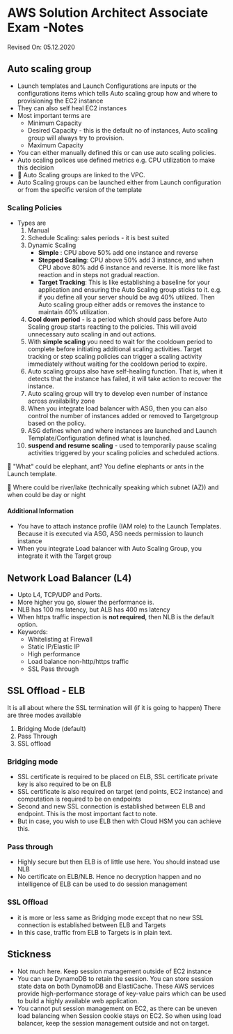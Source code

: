 # AWS Solution Architect Associate Exam -Notes

Revised On: 05.12.2020

## Auto scaling group

* Launch templates and Launch Configurations are inputs or the configurations items which tells Auto scaling group how and where to provisioning the EC2 instance
* They can also self heal EC2 instances
* Most important terms are
  * Minimum Capacity
  * Desired Capacity - this is the default no of instances, Auto scaling group will always try to provision.
  * Maximum Capacity
* You can either manually defined this or can use auto scaling policies.
* Auto scaling polices use defined metrics e.g. CPU utilization to make this decision
* :magnet: Auto Scaling groups are linked to the VPC.
* Auto Scaling groups can be launched either from Launch configuration or from the specific version of the template

### Scaling Policies

* Types are
  1. Manual
  2. Schedule Scaling: sales periods - it is best suited
  3. Dynamic Scaling
     * **Simple** : CPU above 50% add one instance and reverse
     * **Stepped Scaling**: CPU above 50% add 3 instance, and when CPU above 80% add 6 instance and reverse. It is more like fast reaction and in steps not gradual reaction.
     * **Target Tracking**: This is like establishing a baseline for your application and ensuring the Auto Scaling group sticks to it. e.g. if you define all your server should be avg 40% utilized. Then Auto scaling group either adds or removes the instance to maintain 40% utilization.
  4. **Cool down period** - is a period which should pass before Auto Scaling group starts reacting to the policies. This will avoid unnecessary auto scaling in and out actions.
  5. With **simple scaling** you need to wait for the cooldown period to complete before initiating additional scaling activities. Target tracking or step scaling policies can trigger a scaling activity immediately without waiting for the cooldown period to expire.
  6. Auto scaling groups also have self-healing function. That is, when it detects that the instance has failed, it will take action to recover the instance.
  7. Auto scaling group will try to develop even number of instance across availability zone
  8. When you integrate load balancer with ASG, then you can also control the number of instances added or removed to Targetgroup based on the policy.
  9. ASG defines when and where instances are launched and Launch Template/Configuration defined what is launched.
  10. **suspend and resume scaling** - used to temporarily pause scaling activities triggered by your scaling policies and scheduled actions.

:electric_plug: "What" could be elephant, ant? You define elephants or ants in the Launch template.

:electric_plug: Where could be river/lake (technically speaking which subnet (AZ)) and when could be day or night

#### Additional Information

* You have to attach instance profile (IAM role) to the Launch Templates. Because it is executed via ASG, ASG needs permission to launch instance
* When you integrate Load balancer with Auto Scaling Group, you integrate it with the Target group

## Network Load Balancer (L4)

* Upto L4, TCP/UDP and Ports.
* More higher you go, slower the performance is.
* NLB has 100 ms latency, but ALB has 400 ms latency
* When https traffic inspection is **not required**, then NLB is the default option.
* Keywords:
  * Whitelisting at Firewall
  * Static IP/Elastic IP
  * High performance
  * Load balance non-http/https traffic
  * SSL Pass through

## SSL Offload - ELB

It is all about where the SSL termination will (if it is going to happen)
There are three modes available

1. Bridging Mode (default)
2. Pass Through
3. SSL offload

### Bridging mode

* SSL certificate is required to be placed on ELB, SSL certificate private key is also required to be on ELB
* SSL certificate is also required on target (end points, EC2 instance) and computation is required to be on endpoints
* Second and new SSL connection is established between ELB and endpoint. This is the most important fact to note.
* But in case, you wish to use ELB then with Cloud HSM you can achieve this.

### Pass through

* Highly secure but then ELB is of little use here. You should instead use NLB
* No certificate on ELB/NLB. Hence no decryption happen and no intelligence of ELB can be used to do session management

### SSL Offload

* it is more or less same as Bridging mode except that no new SSL connection is established between ELB and Targets
* In this case, traffic from ELB to Targets is in plain text.

## Stickness

* Not much here. Keep session management outside of EC2 instance
* You can use DynamoDB to retain the session. You can store session state data on both DynamoDB and ElastiCache. These AWS services provide high-performance storage of key-value pairs which can be used to build a highly available web application.
* You cannot put session management on EC2, as there can be uneven load balancing when Session cookie stays on EC2. So when using load balancer, keep the session management outside and not on target.
